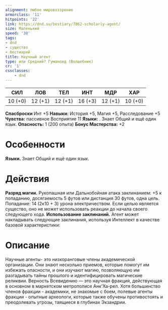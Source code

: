 ```yaml
---
alignment: любое мировоззрение
armorclass: '11'
hitpoints: '22'
link: https://dnd.su/bestiary/7862-scholarly-agent/
size: Маленький
speed: '30'
tags:
- dnd
- существо
- бестиарий
title: Научный агент
type: или Средний? Гуманоид (Волшебник)
cr: '1'
cssclasses:
    - dnd
---
```



| СИЛ | ЛОВ | ТЕЛ | ИНТ | МДР | ХАР |
|---|---|---|---|---|---|
| 10 (+0) | 12 (+1) | 12 (+1) | 16 (+3) | 12 (+1) | 10 (+0) |
**Спасброски** Инт +5
**Навыки:** История +5, Магия +5, Расследование +5
**Чувства:** пассивное Восприятие 11
**Языки:** . Знает Общий и ещё один язык.
**Опасность:** 1 (200 опыта)
**Бонус Мастерства:** +2


# Особенности
**Языки.** Знает Общий и ещё один язык.


# Действия
**Разряд магии.** Рукопашная или Дальнобойная атака заклинанием: +5 к попаданию, досягаемость 5 футов или дистанция 30 футов, одна цель. Попадание: 14 (2к10 + 3) урона электричеством. Если целью является существо, оно не может использовать реакции до начала своего следующего хода.
**Использование заклинаний.** Агент может накладывать следующие заклинания, используя Интеллект в качестве базовой характеристики:


# Описание
Научные агенты- это низкоранговые члены академической организации. Они знают несколько приемов, которые помогут им избежать опасности, и они изучают магию, позволяющую им разгадывать тайны прошлого и идентифицировать магические реликвии. Верность Всевидению — это научная фракция, действующая в основном в маркетском метрополисе Анк'Ха-рел. Хотя большинство членов фракции - академики, не знакомые с боем, полевые агенты фракции - опытные археологи, которые также обучены противостоять и преодолевать угрозы, таящиеся в глубинах Экзандрии.